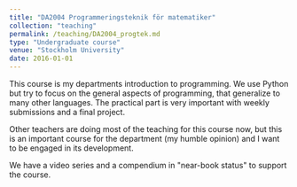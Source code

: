 ```yaml
---
title: "DA2004 Programmeringsteknik för matematiker"
collection: "teaching"
permalink: /teaching/DA2004_progtek.md
type: "Undergraduate course"
venue: "Stockholm University"
date: 2016-01-01
---
```


This course is my departments introduction to programming. We use Python but
try to focus on the general aspects of programming, that generalize to many
other languages. The practical part is very important with weekly submissions
and a final project.

Other teachers are doing most of the teaching for this course now, but this is
an important course for the department (my humble opinion) and I want to be
engaged in its development.

We have a video series and a compendium in "near-book status" to support the course.
